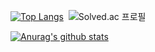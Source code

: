 <div align=LEFT>


[![Top Langs](https://github-readme-stats.vercel.app/api/top-langs/?username=Jung2312&layout=compact&theme=react)](https://github.com/anuraghazra/github-readme-stats)
&nbsp;![Solved.ac 프로필](http://mazassumnida.wtf/api/v2/generate_badge?boj=jung2312)
  
[![Anurag's github stats](https://github-readme-stats.vercel.app/api?username=Jung2312&show_icons=true&layout=compact&theme=react)](https://github.com/anuraghazra/github-readme-stats)

</div>


<!--
**Jung2312/Jung2312** is a ✨ _special_ ✨ repository because its `README.md` (this file) appears on your GitHub profile.

Here are some ideas to get you started:

- 🔭 I’m currently working on ...
- 🌱 I’m currently learning ...
- 👯 I’m looking to collaborate on ...
- 🤔 I’m looking for help with ...
- 💬 Ask me about ...
- 📫 How to reach me: ...
- 😄 Pronouns: ...
- ⚡ Fun fact: ...
-->
